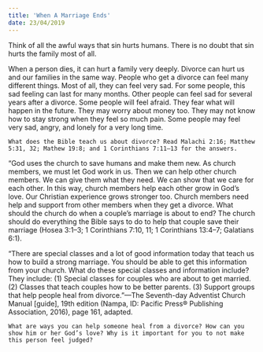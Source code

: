 ```yaml
---
title: 'When A Marriage Ends'
date: 23/04/2019
---
```


Think of all the awful ways that sin hurts humans. There is no doubt that sin hurts the family most of all. 

When a person dies, it can hurt a family very deeply. Divorce can hurt us and our families in the same way. People who get a divorce can feel many different things. Most of all, they can feel very sad. For some people, this sad feeling can last for many months. Other people can feel sad for several years after a divorce. Some people will feel afraid. They fear what will happen in the future. They may worry about money too. They may not know how to stay strong when they feel so much pain. Some people may feel very sad, angry, and lonely for a very long time. 

`What does the Bible teach us about divorce? Read Malachi 2:16; Matthew 5:31, 32; Mathew 19:8; and 1 Corinthians 7:11–13 for the answers.`

“God uses the church to save humans and make them new. As church members, we must let God work in us. Then we can help other church members. We can give them what they need. We can show that we care for each other. In this way, church members help each other grow in God’s love. Our Christian experience grows stronger too. Church members need help and support from other members when they get a divorce. What should the church do when a couple’s marriage is about to end? The church should do everything the Bible says to do to help that couple save their marriage (Hosea 3:1–3; 1 Corinthians 7:10, 11; 1 Corinthians 13:4–7; Galatians 6:1). 

“There are special classes and a lot of good information today that teach us how to build a strong marriage. You should be able to get this information from your church. What do these special classes and information include? They include: (1) Special classes for couples who are about to get married. (2) Classes that teach couples how to be better parents. (3) Support groups that help people heal from divorce.”—The Seventh-day Adventist Church Manual [guide], 19th edition (Nampa, ID: Pacific Press® Publishing Association, 2016), page 161, adapted. 

`What are ways you can help someone heal from a divorce? How can you show him or her God’s love? Why is it important for you to not make this person feel judged?`